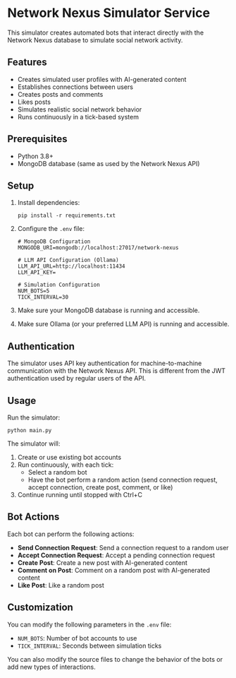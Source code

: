# Network Nexus Simulator Service

This simulator creates automated bots that interact directly with the Network Nexus database to simulate social network activity.

## Features

- Creates simulated user profiles with AI-generated content
- Establishes connections between users
- Creates posts and comments
- Likes posts
- Simulates realistic social network behavior
- Runs continuously in a tick-based system

## Prerequisites

- Python 3.8+
- MongoDB database (same as used by the Network Nexus API)

## Setup

1. Install dependencies:

   ```
   pip install -r requirements.txt
   ```

2. Configure the `.env` file:

   ```
   # MongoDB Configuration
   MONGODB_URI=mongodb://localhost:27017/network-nexus

   # LLM API Configuration (Ollama)
   LLM_API_URL=http://localhost:11434
   LLM_API_KEY=

   # Simulation Configuration
   NUM_BOTS=5
   TICK_INTERVAL=30
   ```

3. Make sure your MongoDB database is running and accessible.

4. Make sure Ollama (or your preferred LLM API) is running and accessible.

## Authentication

The simulator uses API key authentication for machine-to-machine communication with the Network Nexus API. This is different from the JWT authentication used by regular users of the API.

## Usage

Run the simulator:

```
python main.py
```

The simulator will:

1. Create or use existing bot accounts
2. Run continuously, with each tick:
   - Select a random bot
   - Have the bot perform a random action (send connection request, accept connection, create post, comment, or like)
3. Continue running until stopped with Ctrl+C

## Bot Actions

Each bot can perform the following actions:

- **Send Connection Request**: Send a connection request to a random user
- **Accept Connection Request**: Accept a pending connection request
- **Create Post**: Create a new post with AI-generated content
- **Comment on Post**: Comment on a random post with AI-generated content
- **Like Post**: Like a random post

## Customization

You can modify the following parameters in the `.env` file:

- `NUM_BOTS`: Number of bot accounts to use
- `TICK_INTERVAL`: Seconds between simulation ticks

You can also modify the source files to change the behavior of the bots or add new types of interactions.
